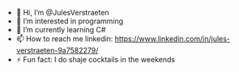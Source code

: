 - 👋 Hi, I’m @JulesVerstraeten
- 👀 I’m interested in programming
- 🌱 I’m currently learning C#
- 📫 How to reach me linkedin: https://www.linkedin.com/in/jules-verstraeten-9a7582279/
- ⚡ Fun fact: I do shaje cocktails in the weekends

<!---
JulesVerstraeten/JulesVerstraeten is a ✨ special ✨ repository because its `README.md` (this file) appears on your GitHub profile.
You can click the Preview link to take a look at your changes.
--->
